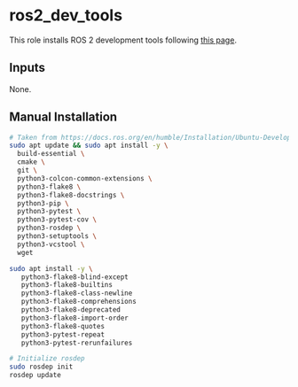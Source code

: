 # ros2_dev_tools

This role installs ROS 2 development tools following [this page](https://docs.ros.org/en/humble/Installation/Ubuntu-Development-Setup.html).

## Inputs

None.

## Manual **Installation**

```bash
# Taken from https://docs.ros.org/en/humble/Installation/Ubuntu-Development-Setup.html
sudo apt update && sudo apt install -y \
  build-essential \
  cmake \
  git \
  python3-colcon-common-extensions \
  python3-flake8 \
  python3-flake8-docstrings \
  python3-pip \
  python3-pytest \
  python3-pytest-cov \
  python3-rosdep \
  python3-setuptools \
  python3-vcstool \
  wget

sudo apt install -y \
   python3-flake8-blind-except
   python3-flake8-builtins
   python3-flake8-class-newline
   python3-flake8-comprehensions
   python3-flake8-deprecated
   python3-flake8-import-order
   python3-flake8-quotes
   python3-pytest-repeat
   python3-pytest-rerunfailures

# Initialize rosdep
sudo rosdep init
rosdep update
```
